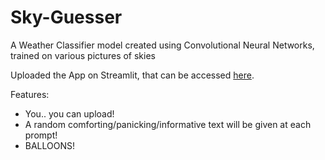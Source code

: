 # Sky-Guesser
A Weather Classifier model created using Convolutional Neural Networks, trained on various pictures of skies

Uploaded the App on Streamlit, that can be accessed [here](https://jjsarambao-sky-guesser.streamlit.app).

Features:
  - You.. you can upload! 
  - A random comforting/panicking/informative text will be given at each prompt!
  - BALLOONS!
